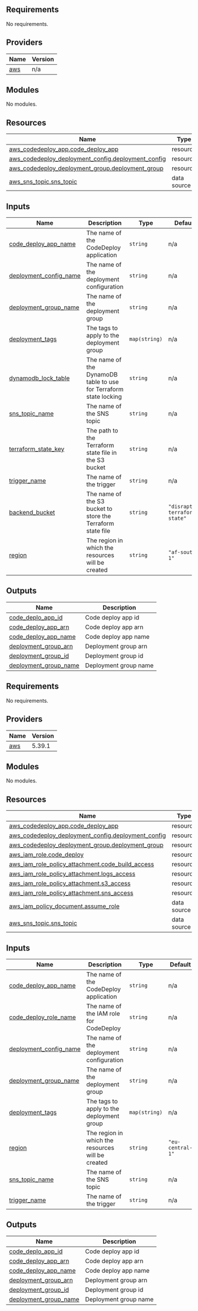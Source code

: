 ## Requirements

No requirements.

## Providers

| Name | Version |
|------|---------|
| <a name="provider_aws"></a> [aws](#provider\_aws) | n/a |

## Modules

No modules.

## Resources

| Name | Type |
|------|------|
| [aws_codedeploy_app.code_deploy_app](https://registry.terraform.io/providers/hashicorp/aws/latest/docs/resources/codedeploy_app) | resource |
| [aws_codedeploy_deployment_config.deployment_config](https://registry.terraform.io/providers/hashicorp/aws/latest/docs/resources/codedeploy_deployment_config) | resource |
| [aws_codedeploy_deployment_group.deployment_group](https://registry.terraform.io/providers/hashicorp/aws/latest/docs/resources/codedeploy_deployment_group) | resource |
| [aws_sns_topic.sns_topic](https://registry.terraform.io/providers/hashicorp/aws/latest/docs/data-sources/sns_topic) | data source |

## Inputs

| Name | Description | Type | Default | Required |
|------|-------------|------|---------|:--------:|
| <a name="input_code_deploy_app_name"></a> [code\_deploy\_app\_name](#input\_code\_deploy\_app\_name) | The name of the CodeDeploy application | `string` | n/a | yes |
| <a name="input_deployment_config_name"></a> [deployment\_config\_name](#input\_deployment\_config\_name) | The name of the deployment configuration | `string` | n/a | yes |
| <a name="input_deployment_group_name"></a> [deployment\_group\_name](#input\_deployment\_group\_name) | The name of the deployment group | `string` | n/a | yes |
| <a name="input_deployment_tags"></a> [deployment\_tags](#input\_deployment\_tags) | The tags to apply to the deployment group | `map(string)` | n/a | yes |
| <a name="input_dynamodb_lock_table"></a> [dynamodb\_lock\_table](#input\_dynamodb\_lock\_table) | The name of the DynamoDB table to use for Terraform state locking | `string` | n/a | yes |
| <a name="input_sns_topic_name"></a> [sns\_topic\_name](#input\_sns\_topic\_name) | The name of the SNS topic | `string` | n/a | yes |
| <a name="input_terraform_state_key"></a> [terraform\_state\_key](#input\_terraform\_state\_key) | The path to the Terraform state file in the S3 bucket | `string` | n/a | yes |
| <a name="input_trigger_name"></a> [trigger\_name](#input\_trigger\_name) | The name of the trigger | `string` | n/a | yes |
| <a name="input_backend_bucket"></a> [backend\_bucket](#input\_backend\_bucket) | The name of the S3 bucket to store the Terraform state file | `string` | `"disraptor-terraform-state"` | no |
| <a name="input_region"></a> [region](#input\_region) | The region in which the resources will be created | `string` | `"af-south-1"` | no |

## Outputs

| Name | Description |
|------|-------------|
| <a name="output_code_deplo_app_id"></a> [code\_deplo\_app\_id](#output\_code\_deplo\_app\_id) | Code deploy app id |
| <a name="output_code_deploy_app_arn"></a> [code\_deploy\_app\_arn](#output\_code\_deploy\_app\_arn) | Code deploy app arn |
| <a name="output_code_deploy_app_name"></a> [code\_deploy\_app\_name](#output\_code\_deploy\_app\_name) | Code deploy app name |
| <a name="output_deployment_group_arn"></a> [deployment\_group\_arn](#output\_deployment\_group\_arn) | Deployment group arn |
| <a name="output_deployment_group_id"></a> [deployment\_group\_id](#output\_deployment\_group\_id) | Deployment group id |
| <a name="output_deployment_group_name"></a> [deployment\_group\_name](#output\_deployment\_group\_name) | Deployment group name |

<!-- BEGIN_TF_DOCS -->
## Requirements

No requirements.

## Providers

| Name | Version |
|------|---------|
| <a name="provider_aws"></a> [aws](#provider\_aws) | 5.39.1 |

## Modules

No modules.

## Resources

| Name | Type |
|------|------|
| [aws_codedeploy_app.code_deploy_app](https://registry.terraform.io/providers/hashicorp/aws/latest/docs/resources/codedeploy_app) | resource |
| [aws_codedeploy_deployment_config.deployment_config](https://registry.terraform.io/providers/hashicorp/aws/latest/docs/resources/codedeploy_deployment_config) | resource |
| [aws_codedeploy_deployment_group.deployment_group](https://registry.terraform.io/providers/hashicorp/aws/latest/docs/resources/codedeploy_deployment_group) | resource |
| [aws_iam_role.code_deploy](https://registry.terraform.io/providers/hashicorp/aws/latest/docs/resources/iam_role) | resource |
| [aws_iam_role_policy_attachment.code_build_access](https://registry.terraform.io/providers/hashicorp/aws/latest/docs/resources/iam_role_policy_attachment) | resource |
| [aws_iam_role_policy_attachment.logs_access](https://registry.terraform.io/providers/hashicorp/aws/latest/docs/resources/iam_role_policy_attachment) | resource |
| [aws_iam_role_policy_attachment.s3_access](https://registry.terraform.io/providers/hashicorp/aws/latest/docs/resources/iam_role_policy_attachment) | resource |
| [aws_iam_role_policy_attachment.sns_access](https://registry.terraform.io/providers/hashicorp/aws/latest/docs/resources/iam_role_policy_attachment) | resource |
| [aws_iam_policy_document.assume_role](https://registry.terraform.io/providers/hashicorp/aws/latest/docs/data-sources/iam_policy_document) | data source |
| [aws_sns_topic.sns_topic](https://registry.terraform.io/providers/hashicorp/aws/latest/docs/data-sources/sns_topic) | data source |

## Inputs

| Name | Description | Type | Default | Required |
|------|-------------|------|---------|:--------:|
| <a name="input_code_deploy_app_name"></a> [code\_deploy\_app\_name](#input\_code\_deploy\_app\_name) | The name of the CodeDeploy application | `string` | n/a | yes |
| <a name="input_code_deploy_role_name"></a> [code\_deploy\_role\_name](#input\_code\_deploy\_role\_name) | The name of the IAM role for CodeDeploy | `string` | n/a | yes |
| <a name="input_deployment_config_name"></a> [deployment\_config\_name](#input\_deployment\_config\_name) | The name of the deployment configuration | `string` | n/a | yes |
| <a name="input_deployment_group_name"></a> [deployment\_group\_name](#input\_deployment\_group\_name) | The name of the deployment group | `string` | n/a | yes |
| <a name="input_deployment_tags"></a> [deployment\_tags](#input\_deployment\_tags) | The tags to apply to the deployment group | `map(string)` | n/a | yes |
| <a name="input_region"></a> [region](#input\_region) | The region in which the resources will be created | `string` | `"eu-central-1"` | no |
| <a name="input_sns_topic_name"></a> [sns\_topic\_name](#input\_sns\_topic\_name) | The name of the SNS topic | `string` | n/a | yes |
| <a name="input_trigger_name"></a> [trigger\_name](#input\_trigger\_name) | The name of the trigger | `string` | n/a | yes |

## Outputs

| Name | Description |
|------|-------------|
| <a name="output_code_deplo_app_id"></a> [code\_deplo\_app\_id](#output\_code\_deplo\_app\_id) | Code deploy app id |
| <a name="output_code_deploy_app_arn"></a> [code\_deploy\_app\_arn](#output\_code\_deploy\_app\_arn) | Code deploy app arn |
| <a name="output_code_deploy_app_name"></a> [code\_deploy\_app\_name](#output\_code\_deploy\_app\_name) | Code deploy app name |
| <a name="output_deployment_group_arn"></a> [deployment\_group\_arn](#output\_deployment\_group\_arn) | Deployment group arn |
| <a name="output_deployment_group_id"></a> [deployment\_group\_id](#output\_deployment\_group\_id) | Deployment group id |
| <a name="output_deployment_group_name"></a> [deployment\_group\_name](#output\_deployment\_group\_name) | Deployment group name |
<!-- END_TF_DOCS -->